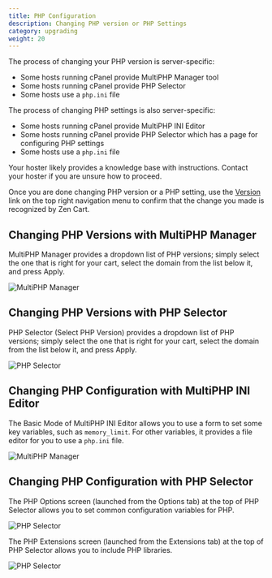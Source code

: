 ```yaml
---
title: PHP Configuration 
description: Changing PHP version or PHP Settings 
category: upgrading 
weight: 20
---
```


The process of changing your PHP version is server-specific:
- Some hosts running cPanel provide MultiPHP Manager tool
- Some hosts running cPanel provide PHP Selector 
- Some hosts use a `php.ini` file

The process of changing PHP settings is also server-specific:
- Some hosts running cPanel provide MultiPHP INI Editor 
- Some hosts running cPanel provide PHP Selector which has a page for configuring PHP settings 
- Some hosts use a `php.ini` file
 
Your hoster likely provides a knowledge base with instructions.  Contact your hoster if you are unsure how to proceed. 

Once you are done changing PHP version or a PHP setting, use the 
[Version](/user/admin_pages/admin_version/) link on the top right navigation menu to confirm that the change you made is recognized by Zen Cart. 

## Changing PHP Versions with MultiPHP Manager

MultiPHP Manager provides a dropdown list of PHP versions; simply select the one that is right for your cart, select the domain from the list below it, and press Apply. 

![MultiPHP Manager](/images/multiphp.png)

## Changing PHP Versions with PHP Selector 

PHP Selector (Select PHP Version) provides a dropdown list of PHP versions; simply select the one that is right for your cart, select the domain from the list below it, and press Apply. 

![PHP Selector](/images/phpselector.png)

## Changing PHP Configuration with MultiPHP INI Editor 
The Basic Mode of MultiPHP INI Editor allows you to use a form to set some key variables, such as `memory_limit`.   For other variables, it provides a file editor for you to use a `php.ini` file.  

![MultiPHP Manager](/images/multiphpini.png)

## Changing PHP Configuration with PHP Selector 

The PHP Options screen (launched from the Options tab) at the top of PHP Selector allows you to set common configuration variables for PHP. 

![PHP Selector](/images/phpselector_options.png)

The PHP Extensions screen (launched from the Extensions tab) at the top of PHP Selector allows you to include PHP libraries. 

![PHP Selector](/images/phpselector_extensions.png)

